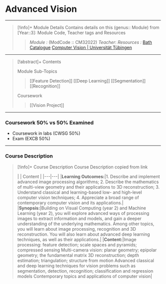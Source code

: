 # Advanced Vision
---
> [!info]+ Module Details
> Contains details on this (genus:: Module) from [Year::3]: Module Code, Teacher tags and Resources 
> > *Module :* (ModCode :: CM32022)
> > *Teacher*: 
> > *Resources :* [Bath Catalogue](https://www.bath.ac.uk/catalogues/2025-2026/cm/CM32022.html) [Computer Vision | Universität Tübingen](https://uni-tuebingen.de/fakultaeten/mathematisch-naturwissenschaftliche-fakultaet/fachbereiche/informatik/lehrstuehle/autonomous-vision/lectures/computer-vision/)

---
> [!abstract]+ Contents
> 
> Module Sub-Topics
> > [[Feature Detection]]
> [[Deep Learning]]
> [[Segmentation]]
> [[Recognition]]
> 
> Coursework
> > [[Vision Project]]

---
### Coursework 50% vs 50% Examined
- Coursework in labs (CWSG 50%)
- Exam (EXCB 50%)

---
### Course Description

> [!info]+ Course Description
> Course Description copied from link 
> 
> |   | Content  |
|---|---|
|**Learning Outcomes:**|1. Describe and implement advanced image processing algorithms; 2. Describe the mathematics of multi-view geometry and their applications to 3D reconstruction; 3. Understand classical and learning-based low- and high-level computer vision techniques; 4. Appreciate a broad range of contemporary computer vision and its applications.|
|**Synopsis:**|Building on Visual Computing (year 2) and Machine Learning (year 2), you will explore advanced ways of processing images to extract information and models, and gain a deeper understanding of the underlying mathematics. Among other topics, you will learn about image processing, recognition and 3D reconstruction. You will also learn about advanced deep learning techniques, as well as their applications.|
|**Content:**|Image processing: feature detection; scale spaces and pyramids; compressed sensing Multi-camera vision: planar geometry; epipolar geometry; the fundamental matrix 3D reconstruction; depth estimation; triangulation; structure from motion Advanced classical and deep learning techniques for vision problems such as segmentation, detection, recognition; classification and regression models Contemporary topics and applications of computer vision|
